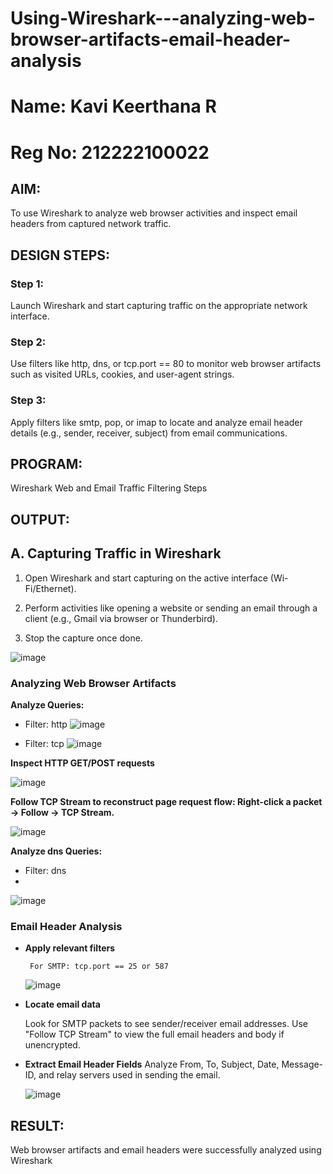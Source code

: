 # Using-Wireshark---analyzing-web-browser-artifacts-email-header-analysis
# Name: Kavi Keerthana R 
# Reg No: 212222100022
## AIM:
To use Wireshark to analyze web browser activities and inspect email headers from captured network traffic.

## DESIGN STEPS:
### Step 1:
Launch Wireshark and start capturing traffic on the appropriate network interface.

### Step 2:
Use filters like http, dns, or tcp.port == 80 to monitor web browser artifacts such as visited URLs, cookies, and user-agent strings.

### Step 3:
Apply filters like smtp, pop, or imap to locate and analyze email header details (e.g., sender, receiver, subject) from email communications.

## PROGRAM:
Wireshark Web and Email Traffic Filtering Steps

## OUTPUT:
## **A. Capturing Traffic in Wireshark**

1. Open Wireshark and start capturing on the active interface (Wi-
Fi/Ethernet).

2. Perform activities like opening a website or sending an email through a
client (e.g., Gmail via browser or Thunderbird).
3. Stop the capture once done.

![image](https://github.com/user-attachments/assets/aa316b69-316c-495d-926f-d11c3823a216)

### **Analyzing Web Browser Artifacts**
**Analyze Queries:**

- Filter: http
  ![image](https://github.com/user-attachments/assets/ca5513bb-cf33-4a94-ba74-68a3f46c8ab9)

- Filter: tcp
  ![image](https://github.com/user-attachments/assets/0eb05ec7-0769-430a-aaad-ac9cd331141d)

**Inspect HTTP GET/POST requests**

![image](https://github.com/user-attachments/assets/39fe12c9-53d1-4ad5-8d9c-5d84b516acf9)

**Follow TCP Stream to reconstruct page request flow:  Right-click a packet → Follow → TCP Stream.**

![image](https://github.com/user-attachments/assets/a2dcd3cb-b9eb-4fe6-a8db-75a0cd0a449f)

**Analyze dns Queries:**

- Filter: dns
- 
![image](https://github.com/user-attachments/assets/98dd7c75-346b-4bc9-a07a-1213d3e2c8db)

### Email Header Analysis
- **Apply relevant filters**
  ```
   For SMTP: tcp.port == 25 or 587
  ```
  
   ![image](https://github.com/user-attachments/assets/625d9c10-4174-49ed-aafd-52ee30395e2d)
       
- **Locate email data**
  
    Look for SMTP packets to see sender/receiver email addresses.
    Use "Follow TCP Stream" to view the full email headers and body if unencrypted.
  
- **Extract Email Header Fields**
   Analyze From, To, Subject, Date, Message-ID, and relay servers used in sending the email.
  
  ![image](https://github.com/user-attachments/assets/0ca76b9a-46d4-4ea7-879c-4723ed84982b)
     

## RESULT:
Web browser artifacts and email headers were successfully analyzed using Wireshark
